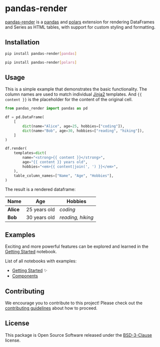 # pandas-render

[pandas-render](https://github.com/nok/pandas-render) is a [pandas](https://github.com/pandas-dev/pandas) and [polars](https://github.com/pola-rs/polars) extension for rendering DataFrames and Series as HTML tables, with support for custom styling and formatting.


## Installation

```bash
pip install pandas-render[pandas]
```

```bash
pip install pandas-render[polars]
```


## Usage

This is a simple example that demonstrates the basic functionality. The column names are used to match individual [Jinja2](https://github.com/pallets/jinja) templates. And `{{ content }}` is the placeholder for the content of the original cell.

```python
from pandas_render import pandas as pd

df = pd.DataFrame(
    [
        dict(name="Alice", age=25, hobbies=["coding"]),
        dict(name="Bob", age=30, hobbies=["reading", "hiking"]),
    ]
)

df.render(
    templates=dict(
        name="<strong>{{ content }}</strong>",
        age="{{ content }} years old",
        hobbies="<em>{{ content|join(', ') }}</em>",
    ),
    table_column_names=["Name", "Age", "Hobbies"],
)
```

The result is a rendered dataframe:

<table class="dataframe"><thead><tr><th>Name</th><th>Age</th><th>Hobbies</th></tr></thead><tbody><tr><td><strong>Alice</strong></td><td>25 years old</td><td><em>coding</em></td></tr><tr><td><strong>Bob</strong></td><td>30 years old</td><td><em>reading, hiking</em></td></tr></tbody></table>


## Examples

Exciting and more powerful features can be explored and learned in the [Getting Started](examples/01_getting_started.ipynb) notebook.

List of all notebooks with examples:

- [Getting Started](examples/01_getting_started.ipynb) ✨
- [Components](examples/02_components.ipynb)


## Contributing

We encourage you to contribute to this project! Please check out the [contributing guidelines](CONTRIBUTING.md) about how to proceed.


## License

This package is Open Source Software released under the [BSD-3-Clause](LICENSE) license.
